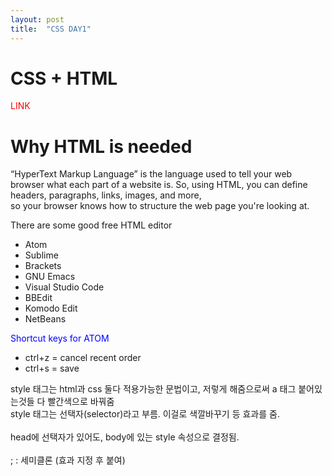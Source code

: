 ```yaml
---
layout: post
title:  "CSS DAY1"
---
```

# CSS + HTML
<!DOCTYPE html>
<html>
<head>
  <title>About HTML + CSS </title>
  <meta charset="utf-8">

<style>
a{
  color:blue;text-decoration: none;
}
</style>
</head>
<body>

  <a href="https://www.google.com/search?q=how+about+html+in+the+future%3F&oq=how+about+html+in+the+future%3F&aqs=chrome..69i57j33i160l2.23864j0j15&sourceid=chrome&ie=UTF-8!" style="color:red">LINK</a>
  <h1>Why HTML is needed</h1>
  “HyperText Markup Language” is the language used to tell your web browser what each part of a website is. So, using HTML, you can define headers, paragraphs, links, images, and more,
  <br>so your browser knows how to structure the web page you're looking at.</br>
  <p> There are some good free HTML editor</p>
  <ul>
  <li>  Atom</li>
  <li>  Sublime</li>
  <li>  Brackets</li>
  <li>  GNU Emacs</li>
  <li>  Visual Studio Code</li>
  <li>  BBEdit</li>
  <li>  Komodo Edit</li>
  <li>  NetBeans</li>
  </ul>
<a href="https://m.blog.naver.com/PostView.naver?isHttpsRedirect=true&blogId=zimny327&logNo=221441185948">Shortcut keys for ATOM</a>

<ul>
<li>    ctrl+z = cancel recent order</li>
<li>    ctrl+s = save</li>
</ul>
  
  
style 태그는 html과 css 둘다 적용가능한 문법이고, 저렇게 해줌으로써 a 태그 붙어있는것들 다 빨간색으로 바꿔줌
<br>style 태그는 선택자(selector)라고 부름. 이걸로 색깔바꾸기 등 효과를 줌.</br>
<br>head에 선택자가 있어도, body에 있는 style 속성으로 결정됨.</br>
<br>; : 세미클론 (효과 지정 후 붙여)</br>

</body>
</html>
